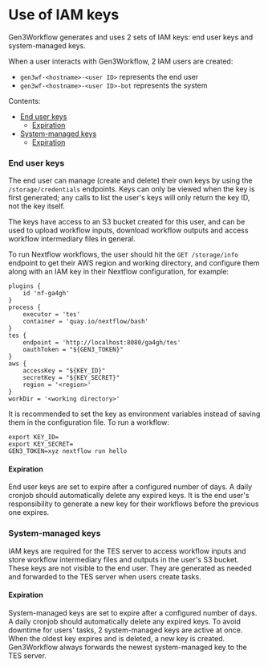 # Use of IAM keys

Gen3Workflow generates and uses 2 sets of IAM keys: end user keys and system-managed keys.

When a user interacts with Gen3Workflow, 2 IAM users are created:
- `gen3wf-<hostname>-<user ID>` represents the end user
- `gen3wf-<hostname>-<user ID>-bot` represents the system

Contents:
- [End user keys](#end-user-keys)
  - [Expiration](#expiration)
- [System-managed keys](#system-managed-keys)
  - [Expiration](#expiration)

### End user keys

The end user can manage (create and delete) their own keys by using the `/storage/credentials` endpoints. Keys can only be viewed when the key is first generated; any calls to list the user's keys will only return the key ID, not the key itself.

The keys have access to an S3 bucket created for this user, and can be used to upload workflow inputs, download workflow outputs and access workflow intermediary files in general.

To run Nextflow workflows, the user should hit the `GET /storage/info` endpoint to get their AWS region and working directory, and configure them along with an IAM key in their Nextflow configuration, for example:

```
plugins {
	id 'nf-ga4gh'
}
process {
	executor = 'tes'
	container = 'quay.io/nextflow/bash'
}
tes {
	endpoint = 'http://localhost:8080/ga4gh/tes'
	oauthToken = "${GEN3_TOKEN}"
}
aws {
	accessKey = "${KEY_ID}"
	secretKey = "${KEY_SECRET}"
	region = '<region>'
}
workDir = '<working directory>'
```

It is recommended to set the key as environment variables instead of saving them in the configuration file. To run a workflow:
```
export KEY_ID=
export KEY_SECRET=
GEN3_TOKEN=xyz nextflow run hello
```

#### Expiration

End user keys are set to expire after a configured number of days. A daily cronjob should automatically delete any expired keys. It is the end user's responsibility to generate a new key for their workflows before the previous one expires.

### System-managed keys

IAM keys are required for the TES server to access workflow inputs and store workflow intermediary files and outputs in the user's S3 bucket. These keys are not visible to the end user. They are generated as needed and forwarded to the TES server when users create tasks.

#### Expiration

System-managed keys are set to expire after a configured number of days. A daily cronjob should automatically delete any expired keys. To avoid downtime for users' tasks, 2 system-managed keys are active at once. When the oldest key expires and is deleted, a new key is created. Gen3Workflow always forwards the newest system-managed key to the TES server.

